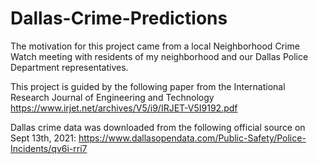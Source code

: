 # Dallas-Crime-Predictions
 
The motivation for this project came from a local Neighborhood Crime Watch meeting with residents of my neighborhood and our Dallas Police Department representatives.

This project is guided by the following paper from the International Research Journal of Engineering and Technology
https://www.irjet.net/archives/V5/i9/IRJET-V5I9192.pdf

Dallas crime data was downloaded from the following official source on Sept 13th, 2021:
https://www.dallasopendata.com/Public-Safety/Police-Incidents/qv6i-rri7
